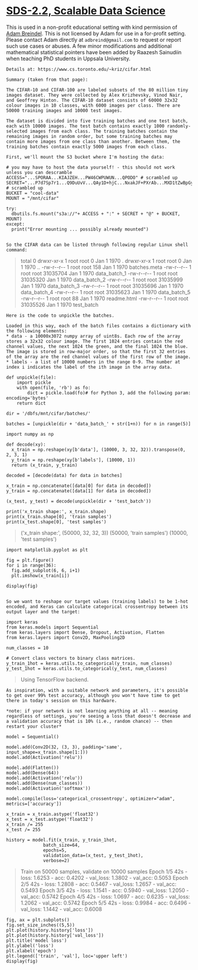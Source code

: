 [SDS-2.2, Scalable Data Science](https://lamastex.github.io/scalable-data-science/sds/2/2/)
===========================================================================================

This is used in a non-profit educational setting with kind permission of [Adam Breindel](https://www.linkedin.com/in/adbreind). This is not licensed by Adam for use in a for-profit setting. Please contact Adam directly at `adbreind@gmail.com` to request or report such use cases or abuses. A few minor modifications and additional mathematical statistical pointers have been added by Raazesh Sainudiin when teaching PhD students in Uppsala University.


    Details at: https://www.cs.toronto.edu/~kriz/cifar.html

    Summary (taken from that page): 

    The CIFAR-10 and CIFAR-100 are labeled subsets of the 80 million tiny images dataset. They were collected by Alex Krizhevsky, Vinod Nair, and Geoffrey Hinton. The CIFAR-10 dataset consists of 60000 32x32 colour images in 10 classes, with 6000 images per class. There are 50000 training images and 10000 test images. 

    The dataset is divided into five training batches and one test batch, each with 10000 images. The test batch contains exactly 1000 randomly-selected images from each class. The training batches contain the remaining images in random order, but some training batches may contain more images from one class than another. Between them, the training batches contain exactly 5000 images from each class.

    First, we'll mount the S3 bucket where I'm hosting the data:

    # you may have to host the data yourself! - this should not work unless you can descramble
    ACCESS="...SPORAA...KIAJZEH...PW46CWPUWUN...QPODO" # scrambled up
    SECRET="...P7d7Sp7r1...Q9DuUvV...QAy1D+hjC...NxakJF+PXrAb...MXD1tZwBpGyN...1Ns5r5n1" # scrambled up
    BUCKET = "cool-data"
    MOUNT = "/mnt/cifar"

    try:
      dbutils.fs.mount("s3a://"+ ACCESS + ":" + SECRET + "@" + BUCKET, MOUNT)
    except:
      print("Error mounting ... possibly already mounted")


    So the CIFAR data can be listed through following regular Linux shell command:

> total 0 drwxr-xr-x 1 root root 0 Jan 1 1970 . drwxr-xr-x 1 root root 0 Jan 1 1970 .. -rw-r--r-- 1 root root 158 Jan 1 1970 batches.meta -rw-r--r-- 1 root root 31035704 Jan 1 1970 data\_batch\_1 -rw-r--r-- 1 root root 31035320 Jan 1 1970 data\_batch\_2 -rw-r--r-- 1 root root 31035999 Jan 1 1970 data\_batch\_3 -rw-r--r-- 1 root root 31035696 Jan 1 1970 data\_batch\_4 -rw-r--r-- 1 root root 31035623 Jan 1 1970 data\_batch\_5 -rw-r--r-- 1 root root 88 Jan 1 1970 readme.html -rw-r--r-- 1 root root 31035526 Jan 1 1970 test\_batch


    Here is the code to unpickle the batches. 

    Loaded in this way, each of the batch files contains a dictionary with the following elements:
    * data - a 10000x3072 numpy array of uint8s. Each row of the array stores a 32x32 colour image. The first 1024 entries contain the red channel values, the next 1024 the green, and the final 1024 the blue. The image is stored in row-major order, so that the first 32 entries of the array are the red channel values of the first row of the image.
    * labels - a list of 10000 numbers in the range 0-9. The number at index i indicates the label of the ith image in the array data.

    def unpickle(file):
        import pickle
        with open(file, 'rb') as fo:
            dict = pickle.load(fo)# for Python 3, add the following param: encoding='bytes'
        return dict

    dir = '/dbfs/mnt/cifar/batches/'

    batches = [unpickle(dir + 'data_batch_' + str(1+n)) for n in range(5)]

    import numpy as np

    def decode(xy):
      x_train = np.reshape(xy[b'data'], (10000, 3, 32, 32)).transpose(0, 2, 3, 1)
      y_train = np.reshape(xy[b'labels'], (10000, 1))
      return (x_train, y_train)

    decoded = [decode(data) for data in batches]

    x_train = np.concatenate([data[0] for data in decoded])
    y_train = np.concatenate([data[1] for data in decoded])

    (x_test, y_test) = decode(unpickle(dir + 'test_batch'))

    print('x_train shape:', x_train.shape)
    print(x_train.shape[0], 'train samples')
    print(x_test.shape[0], 'test samples')

> ('x\_train shape:', (50000, 32, 32, 3)) (50000, 'train samples') (10000, 'test samples')

    import matplotlib.pyplot as plt

    fig = plt.figure()
    for i in range(36):
      fig.add_subplot(6, 6, i+1)
      plt.imshow(x_train[i])

    display(fig)


    So we want to reshape our target values (training labels) to be 1-hot encoded, and Keras can calculate categorical crossentropy between its output layer and the target:

    import keras
    from keras.models import Sequential
    from keras.layers import Dense, Dropout, Activation, Flatten
    from keras.layers import Conv2D, MaxPooling2D

    num_classes = 10

    # Convert class vectors to binary class matrices.
    y_train_1hot = keras.utils.to_categorical(y_train, num_classes)
    y_test_1hot = keras.utils.to_categorical(y_test, num_classes)

> Using TensorFlow backend.


    As inspiration, with a suitable network and parameters, it's possible to get over 99% test accuracy, although you won't have time to get there in today's session on this hardware.

    *note: if your network is not learning anything at all -- meaning regardless of settings, you're seeing a loss that doesn't decrease and a validation accuracy that is 10% (i.e., random chance) -- then restart your cluster*

    model = Sequential()

    model.add(Conv2D(32, (3, 3), padding='same', input_shape=x_train.shape[1:]))
    model.add(Activation('relu'))

    model.add(Flatten())
    model.add(Dense(64))
    model.add(Activation('relu'))
    model.add(Dense(num_classes))
    model.add(Activation('softmax'))

    model.compile(loss='categorical_crossentropy', optimizer="adam", metrics=['accuracy'])

    x_train = x_train.astype('float32')
    x_test = x_test.astype('float32')
    x_train /= 255
    x_test /= 255

    history = model.fit(x_train, y_train_1hot,
                  batch_size=64,
                  epochs=5,
                  validation_data=(x_test, y_test_1hot),
                  verbose=2)

> Train on 50000 samples, validate on 10000 samples Epoch 1/5 42s - loss: 1.6253 - acc: 0.4202 - val\_loss: 1.3802 - val\_acc: 0.5053 Epoch 2/5 42s - loss: 1.2808 - acc: 0.5467 - val\_loss: 1.2657 - val\_acc: 0.5493 Epoch 3/5 42s - loss: 1.1541 - acc: 0.5940 - val\_loss: 1.2050 - val\_acc: 0.5742 Epoch 4/5 42s - loss: 1.0697 - acc: 0.6235 - val\_loss: 1.2062 - val\_acc: 0.5742 Epoch 5/5 42s - loss: 0.9984 - acc: 0.6496 - val\_loss: 1.1442 - val\_acc: 0.6008

    fig, ax = plt.subplots()
    fig.set_size_inches((5,5))
    plt.plot(history.history['loss'])
    plt.plot(history.history['val_loss'])
    plt.title('model loss')
    plt.ylabel('loss')
    plt.xlabel('epoch')
    plt.legend(['train', 'val'], loc='upper left')
    display(fig)

